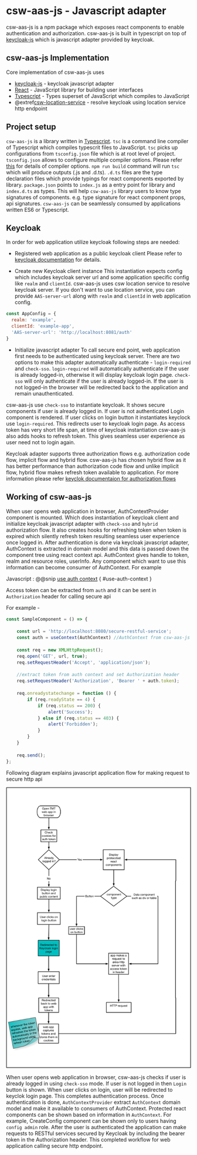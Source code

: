 # csw-aas-js - Javascript adapter

csw-aas-js is a npm package which exposes react components to enable authentication and authorization. 
csw-aas-js is built in typescript on top of [keycloak-js](https://www.keycloak.org/docs/latest/securing_apps/index.html#_javascript_adapter)
which is javascript adapter provided by keycloak.

## csw-aas-js Implementation

Core implementation of csw-aas-js uses

- [keycloak-js](https://www.keycloak.org/docs/latest/securing_apps/index.html#_javascript_adapter) - keycloak javascript adapter
- [React](https://reactjs.org/) - JavaScript library for building user interfaces
- [Typescript](https://www.typescriptlang.org/) - Types superset of JavaScript which compiles to JavaScript
- @extref[csw-location-service](csw:services/location) - resolve keycloak using location service http endpoint

## Project setup

`csw-aas-js` is a library written in [Typescript](https://www.typescriptlang.org/). `tsc` is a command line compiler of 
Typescript which compiles typescrit files to JavaScript. `tsc` picks up configurations from `tsconfig.json` file which 
is at root level of project. `tsconfig.json` allows to configure multiple compiler options. Please refer 
[this](https://www.typescriptlang.org/docs/handbook/compiler-options.html) for details of compiler options. 
`npm run build` command will run `tsc` which will produce outputs (.js and .d.ts). `.d.ts` files are the type declaration files 
which provide typings for react components exported by library. `package.json` points to `index.js` as a entry point for library 
and `index.d.ts` as types. This will help `csw-aas-js` library users to know type signatures of components. e.g. type 
signature for react component props, api signatures. `csw-aas-js` can be seamlessly consumed by applications written ES6 
or Typescript. 

## Keycloak

In order for web application utilize keycloak following steps are needed:

- Registered web application as a public keycloak client
Please refer to [keycloak documentation](https://www.keycloak.org/docs/latest/getting_started/index.html)
for details.

- Create new Keycloak client instance 
This instantiation expects config which includes keycloak server url and some application 
specific config like `realm` and `clientId`. csw-aas-js uses csw location service to resolve keycloak server. If you 
don't want to use location service, you can provide `AAS-server-url` along with `realm` and `clientId` in web application config. 

```javascript
const AppConfig = {
  realm: 'example',
  clientId: 'example-app',
  'AAS-server-url': 'http://localhost:8081/auth'
}
``` 
- Initialize javascript adapter 
To call secure end point, web application first needs to be authenticated using keycloak server. There are two options to make this adapter automatically authenticate - `login-required` and `check-sso`. 
`login-required` will automatically authenticate if the user is already logged-in, otherwise it will display keycloak login page. 
`check-sso` will only authenticate if the user is already logged-in. If the user is not logged-in the browser will be redirected back to 
the application and remain unauthenticated. 

csw-aas-js use `check-sso` to instantiate keycloak. It shows secure components if user is already logged in.
If user is not authenticated Login component is rendered. If user clicks on login button it instantiates keyclock use `login-required`. This redirects 
user to keycloak login page. As access token has very short life span, at time of keycloak instantiation csw-aas-js also adds hooks to refresh
token. This gives seamless user experience as user need not to login again.

Keycloak adapter supports three authorization flows e.g. authorization code flow, implicit flow and hybrid flow.
csw-aas-js has chosen hybrid flow as it has better performance than authorization code flow and unlike implicit flow,
hybrid flow makes refresh token available to application. For more information please refer [keyclok documentaion for authorization flows](https://www.keycloak.org/docs/latest/securing_apps/index.html#_javascript_implicit_flow)

## Working of csw-aas-js

When user opens web application in browser, AuthContextProvider component is mounted. Which does instantiation of keycloak 
client and initialize keycloak javascript adapter with `check-sso` and `hybrid` authorization flow. It also creates hooks for refreshing token when
token is expired which silently refresh token resulting seamless user experience once logged in. After authentication is done via
keycloak javascript adapter, AuthContext is extracted in domain model and this data is passed down the component tree using 
react context api. AuthContext gives handle to token, realm and resource roles, userInfo. Any component which want to use
this information can become consumer of AuthContext. For example

Javascript
:   @@snip [use auth context](../../../../csw-aas-js-examples/config-app/src/components/CreateConfig.jsx) { #use-auth-context }

Access token can be extracted from `auth` and it can be sent in `Authorization` header for calling secure api

For example -

```javascript
const SampleComponent = () => {

    const url = 'http://localhost:8080/secure-restful-service';
    const auth = useContext(AuthContext) //AuthContext from csw-aas-js
      
    const req = new XMLHttpRequest();
    req.open('GET', url, true);
    req.setRequestHeader('Accept', 'application/json');
    
    //extract token from auth context and set Authorization header
    req.setRequestHeader('Authorization', 'Bearer ' + auth.token);

    req.onreadystatechange = function () {
        if (req.readyState == 4) {
            if (req.status == 200) {
                alert('Success');
            } else if (req.status == 403) {
                alert('Forbidden');
            }
        }
    }

    req.send();
};
```

Following diagram explains javascript application flow for making request to secure http api

![javascript-app-flow](javascript-app-workflow.png)  

When user opens web application in browser, csw-aas-js checks if user is already logged in using `check-sso` mode. If user is 
not logged in then `Login` button is shown. When user clicks on login, user will be redirected to keyclok login page. 
This completes authentication process. Once authentication is done, `AuthContextProvider` extract `AuthContext` domain model and
make it available to consumers of AuthContext. Protected react components can be shown based on information in `AuthContext`.
For example, CreateConfig component can be shown only to users having `config admin` role. After the user is authenticated 
the application can make requests to RESTful services secured by Keycloak by including the bearer token in the Authorization header.
This completed workflow for web application calling secure http endpoint. 

